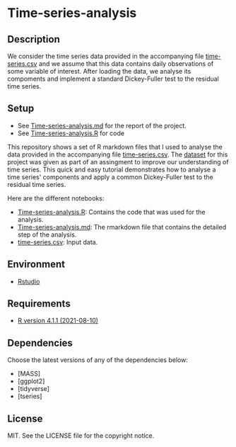 # Time-series-analysis

## Description
We consider the time series data provided in the accompanying file [time-series.csv](./time-series.csv) and we assume that this data contains daily observations of some variable of interest. After loading the data, we analyse its compoments and implement a standard Dickey-Fuller test to the residual time series.

## Setup
* See [Time-series-analysis.md](./Time-series-analysis.md) for the report of the project.
* See [Time-series-analysis.R](./Time-series-analysis.R) for code


This repository shows a set of R markdown files that I used to analyse the data provided in the accompanying file [time-series.csv](./time-series.csv). The [dataset](./time-series.csv) for this project was given as part of an assingment to improve our understanding of time series. This quick and easy tutorial demonstrates how to analyse a time series' components and apply a common Dickey-Fuller test to the residual time series.

Here are the different notebooks:
* [Time-series-analysis.R](./Time-series-analysis.R): Contains the code that was used for the analysis.
* [Time-series-analysis.md](./Time-series-analysis.md): The rmarkdown file that contains the detailed step of the analysis.
* [time-series.csv](./time-series.csv): Input data.

## Environment

* [Rstudio]([https://www.rstudio.com/])

## Requirements

* [R version 4.1.1 (2021-08-10)](https://www.r-project.org/)

## Dependencies

Choose the latest versions of any of the dependencies below:
* [MASS]
* [ggplot2]
* [tidyverse]
* [tseries]

## License

MIT. See the LICENSE file for the copyright notice.
